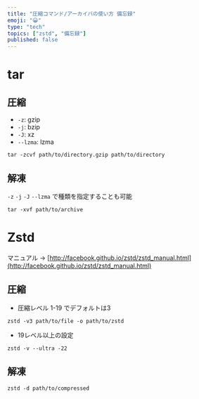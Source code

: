 ```yaml
---
title: "圧縮コマンド/アーカイバの使い方 備忘録"
emoji: "😀"
type: "tech"
topics: ["zstd", "備忘録"]
published: false
---
```


# tar

## 圧縮

* `-z`: gzip
* `-j`: bzip
* `-J`: xz
* `--lzma`: lzma

```shell
tar -zcvf path/to/directory.gzip path/to/directory
```

## 解凍

`-z` `-j` `-J` `--lzma` で種類を指定することも可能

```shell
tar -xvf path/to/archive
```

# Zstd

マニュアル → [http://facebook.github.io/zstd/zstd_manual.html](http://facebook.github.io/zstd/zstd_manual.html)

## 圧縮

* 圧縮レベル 1-19 でデフォルトは3

```shell
zstd -v3 path/to/file -o path/to/zstd
```

* 19レベル以上の設定

```shell
zstd -v --ultra -22
```

## 解凍

```shell
zstd -d path/to/compressed
```

